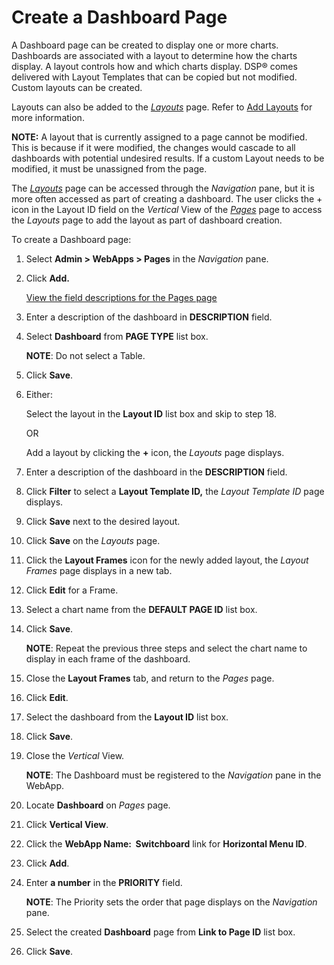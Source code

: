 # Create a Dashboard Page

A Dashboard page can be created to display one or more charts.
Dashboards are associated with a layout to determine how the charts
display. A layout controls how and which charts display. DSP® comes
delivered with Layout Templates that can be copied but not modified.
Custom layouts can be created.

Layouts can also be added to the
*[Layouts](../Sys_Admin/Page_Desc/Layouts.htm)* page. Refer to [Add
Layouts](Add%20Layouts.htm) for more information.

**NOTE:** A layout that is currently assigned to a page cannot be
modified. This is because if it were modified, the changes would cascade
to all dashboards with potential undesired results. If a custom Layout
needs to be modified, it must be unassigned from the page.

The *[Layouts](../Sys_Admin/Page_Desc/Layouts.htm)* page can be accessed
through the *Navigation* pane, but it is more often accessed as part of
creating a dashboard. The user clicks the + icon in the Layout ID field
on the *Vertical* View of the
*[Pages](../Sys_Admin/Page_Desc/Pages_H.htm)* page to access the
*Layouts* page to add the layout as part of dashboard creation.

To create a Dashboard page:

1.  Select **Admin \> WebApps \> Pages** in the *Navigation* pane.

2.  Click **Add.**
    
    [View the field descriptions for the Pages
    page](../Sys_Admin/Page_Desc/Pages_H.htm)

3.  Enter a description of the dashboard in **DESCRIPTION** field.

4.  Select **Dashboard** from **PAGE TYPE** list box.
    
    **NOTE**: Do not select a Table.

5.  Click **Save**.

6.  Either:
    
    Select the layout in the **Layout ID** list box and skip to step 18.
    
    OR
    
    Add a layout by clicking the **+** icon, the *Layouts* page
    displays.

7.  Enter a description of the dashboard in the **DESCRIPTION** field.

8.  Click **Filter** to select a **Layout Template ID,** the *Layout
    Template ID* page displays.

9.  Click **Save** next to the desired layout.

10. Click **Save** on the *Layouts* page.

11. Click the **Layout Frames** icon for the newly added layout, the
    *Layout Frames* page displays in a new tab.

12. Click **Edit** for a Frame.

13. Select a chart name from the **DEFAULT PAGE ID** list box.

14. Click **Save**.
    
    **NOTE**: Repeat the previous three steps and select the chart name
    to display in each frame of the dashboard.

15. Close the **Layout Frames** tab, and return to the *Pages* page.

16. Click **Edit**.

17. Select the dashboard from the **Layout ID** list box.

18. Click **Save**.

19. Close the *Vertical* View.
    
    **NOTE**: The Dashboard must be registered to the *Navigation* pane
    in the WebApp.

20. Locate **Dashboard** on *Pages* page.

21. Click **Vertical View**.

22. Click the **WebApp Name:  Switchboard** link for **Horizontal Menu
    ID**.

23. Click **Add**.

24. Enter **a number** in the **PRIORITY** field.
    
    **NOTE**: The Priority sets the order that page displays on the
    *Navigation* pane.

25. Select the created **Dashboard** page from **Link to Page ID** list
    box.

26. Click **Save**.
